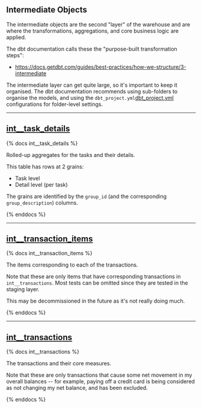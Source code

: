 Intermediate Objects
---

The intermediate objects are the second "layer" of the warehouse and are where the transformations, aggregations, and core business logic are applied.

The dbt documentation calls these the "purpose-built transformation steps":
- https://docs.getdbt.com/guides/best-practices/how-we-structure/3-intermediate

The intermediate layer can get quite large, so it's important to keep it organised. The dbt documentation recommends using sub-folders to organise the models, and using the `dbt_project.yml`[dbt_project.yml](../../../dbt_project.yml) configurations for folder-level settings.

---
## [int__task_details](int__task_details.sql)
{% docs int__task_details %}

Rolled-up aggregates for the tasks and their details.

This table has rows at 2 grains:
- Task level
- Detail level (per task)

The grains are identified by the `group_id` (and the corresponding `group_description`) columns.

{% enddocs %}

---
## [int__transaction_items](int__transaction_items.sql)
{% docs int__transaction_items %}

The items corresponding to each of the transactions.

Note that these are only items that have corresponding transactions in `int__transactions`. Most tests can be omitted since they are tested in
the staging layer.

This may be decommissioned in the future as it's not really doing much.

{% enddocs %}

---
## [int__transactions](int__transactions.sql)
{% docs int__transactions %}

The transactions and their core measures.

Note that these are only transactions that cause some net movement in my overall balances -- for example, paying off a credit card is being considered as not changing my net balance, and has been excluded.

{% enddocs %}

